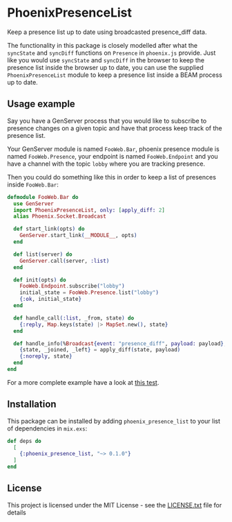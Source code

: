 # PhoenixPresenceList

Keep a presence list up to date using broadcasted presence_diff data.

The functionality in this package is closely modelled after what the `syncState`
and `syncDiff` functions on `Presence` in `phoenix.js` provide.
Just like you would use `syncState` and `syncDiff` in the browser to keep the
presence list inside the browser up to date, you can use the supplied
`PhoenixPresenceList` module to keep a presence list inside a BEAM process up to
date.

## Usage example

Say you have a GenServer process that you would like to subscribe to presence
changes on a given topic and have that process keep track of the presence list.

Your GenServer module is named `FooWeb.Bar`, phoenix presence module is named
`FooWeb.Presence`, your endpoint is named `FooWeb.Endpoint` and you have a
channel with the topic `lobby` where you are tracking presence.

Then you could do something like this in order to keep a list of presences
inside `FooWeb.Bar`:

```elixir
defmodule FooWeb.Bar do
  use GenServer
  import PhoenixPresenceList, only: [apply_diff: 2]
  alias Phoenix.Socket.Broadcast

  def start_link(opts) do
    GenServer.start_link(__MODULE__, opts)
  end

  def list(server) do
    GenServer.call(server, :list)
  end

  def init(opts) do
    FooWeb.Endpoint.subscribe("lobby")
    initial_state = FooWeb.Presence.list("lobby")
    {:ok, initial_state}
  end

  def handle_call(:list, _from, state) do
    {:reply, Map.keys(state) |> MapSet.new(), state}
  end

  def handle_info(%Broadcast{event: "presence_diff", payload: payload}, state) do
    {state, _joined, _left} = apply_diff(state, payload)
    {:noreply, state}
  end
end
```

For a more complete example have a look at [this test](test/phoenix_presence_list_integration_test.exs).


## Installation

This package can be installed by adding `phoenix_presence_list` to your list of
dependencies in `mix.exs`:

```elixir
def deps do
  [
    {:phoenix_presence_list, "~> 0.1.0"}
  ]
end
```

## License

This project is licensed under the MIT License - see the [LICENSE.txt](LICENSE.txt) file for details
